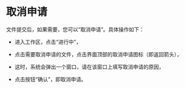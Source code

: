 # 取消申请
文件提交后，如果需要，您可以“取消申请”。具体操作如下：

- 进入工作区，点击“进行中”，

- 点击需要取消申请的文件，点击界面顶部的取消申请图标（即返回箭头），

- 这时，系统会弹出一个窗口，请在该窗口上填写取消申请的原因，

- 点击按钮“确认”，即取消申请。
